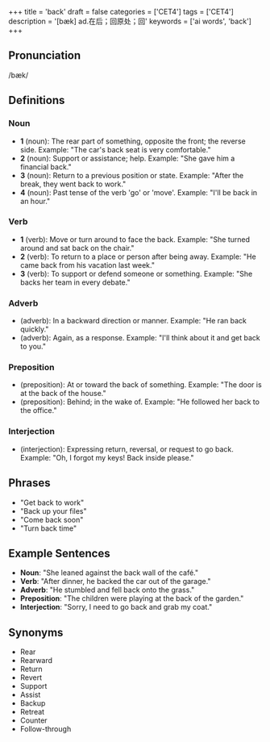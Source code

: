 +++
title = 'back'
draft = false
categories = ['CET4']
tags = ['CET4']
description = '[bæk] ad.在后；回原处；回'
keywords = ['ai words', 'back']
+++

## Pronunciation
/bæk/

## Definitions
### Noun
- **1** (noun): The rear part of something, opposite the front; the reverse side. Example: "The car's back seat is very comfortable."
- **2** (noun): Support or assistance; help. Example: "She gave him a financial back."
- **3** (noun): Return to a previous position or state. Example: "After the break, they went back to work."
- **4** (noun): Past tense of the verb 'go' or 'move'. Example: "I'll be back in an hour."

### Verb
- **1** (verb): Move or turn around to face the back. Example: "She turned around and sat back on the chair."
- **2** (verb): To return to a place or person after being away. Example: "He came back from his vacation last week."
- **3** (verb): To support or defend someone or something. Example: "She backs her team in every debate."

### Adverb
- (adverb): In a backward direction or manner. Example: "He ran back quickly."
- (adverb): Again, as a response. Example: "I'll think about it and get back to you."

### Preposition
- (preposition): At or toward the back of something. Example: "The door is at the back of the house."
- (preposition): Behind; in the wake of. Example: "He followed her back to the office."

### Interjection
- (interjection): Expressing return, reversal, or request to go back. Example: "Oh, I forgot my keys! Back inside please."

## Phrases
- "Get back to work"
- "Back up your files"
- "Come back soon"
- "Turn back time"

## Example Sentences
- **Noun**: "She leaned against the back wall of the café."
- **Verb**: "After dinner, he backed the car out of the garage."
- **Adverb**: "He stumbled and fell back onto the grass."
- **Preposition**: "The children were playing at the back of the garden."
- **Interjection**: "Sorry, I need to go back and grab my coat."

## Synonyms
- Rear
- Rearward
- Return
- Revert
- Support
- Assist
- Backup
- Retreat
- Counter
- Follow-through
